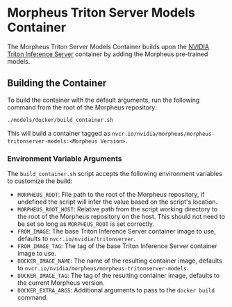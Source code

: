 <!--
SPDX-FileCopyrightText: Copyright (c) 2024-2025, NVIDIA CORPORATION & AFFILIATES. All rights reserved.
SPDX-License-Identifier: Apache-2.0

Licensed under the Apache License, Version 2.0 (the "License");
you may not use this file except in compliance with the License.
You may obtain a copy of the License at

http://www.apache.org/licenses/LICENSE-2.0

Unless required by applicable law or agreed to in writing, software
distributed under the License is distributed on an "AS IS" BASIS,
WITHOUT WARRANTIES OR CONDITIONS OF ANY KIND, either express or implied.
See the License for the specific language governing permissions and
limitations under the License.
-->

# Morpheus Triton Server Models Container

The Morpheus Triton Server Models Container builds upon the [NVIDIA Triton Inference Server](https://developer.nvidia.com/triton-inference-server) container by adding the Morpheus pre-trained models.

## Building the Container
To build the container with the default arguments, run the following command from the root of the Morpheus repository:
```bash
./models/docker/build_container.sh
```

This will build a container tagged as `nvcr.io/nvidia/morpheus/morpheus-tritonserver-models:<Morpheus Version>`.

### Environment Variable Arguments
The `build_container.sh` script accepts the following environment variables to customize the build:
- `MORPHEUS_ROOT`: File path to the root of the Morpheus repository, if undefined the script will infer the value based on the script's location.
- `MORPHEUS_ROOT_HOST`: Relative path from the script working directory to the root of the Morpheus repository on the host. This should not need to be set so long as `MORPHEUS_ROOT` is set correctly.
- `FROM_IMAGE`: The base Triton Inference Server container image to use, defaults to `nvcr.io/nvidia/tritonserver`.
- `FROM_IMAGE_TAG`: The tag of the base Triton Inference Server container image to use.
- `DOCKER_IMAGE_NAME`: The name of the resulting container image, defaults to `nvcr.io/nvidia/morpheus/morpheus-tritonserver-models`.
- `DOCKER_IMAGE_TAG`: The tag of the resulting container image, defaults to the current Morpheus version.
- `DOCKER_EXTRA_ARGS`: Additional arguments to pass to the `docker build` command.
